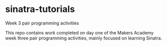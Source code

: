 # sinatra-tutorials
Week 3 pair programming activities

This repo contains work completed on day one of the Makers Academy week three pair programming activities, mainly focused on learning Sinatra.
